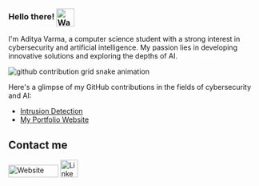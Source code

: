 ### Hello there! <img align="center" src="https://user-images.githubusercontent.com/26017543/213809353-c908d93c-3dff-4694-9d13-e0e5cbdb879c.png" alt="Waving Hand" width="36" height="36" />

I'm Aditya Varma, a computer science student with a strong interest in cybersecurity and artificial intelligence. My passion lies in developing innovative solutions and exploring the depths of AI.


<picture>
  <source media="(prefers-color-scheme: dark)" srcset="https://raw.githubusercontent.com/typio/typio/output/github-contribution-grid-snake-dark.svg">
  <source media="(prefers-color-scheme: light)" srcset="https://raw.githubusercontent.com/typio/typio/output/github-contribution-grid-snake.svg">
  <img  alt="github contribution grid snake animation" src="https://raw.githubusercontent.com/typio/typio/output/github-contribution-grid-snake.svg">
</picture>




Here's a glimpse of my GitHub contributions in the fields of cybersecurity and AI:

- [Intrusion Detection](https://github.com/addievo/intrusionDetection)
- [My Portfolio Website](https://github.com/addievo/addievo.github.io/)



## Contact me
<a href="https://adityav.au" target="_blank"><img src="https://i.imgur.com/6tc3CAP.png" alt="Website" height="25" width="100"></a> <a href="https://www.linkedin.com/in/addievo/" target="_blank"><img src="https://static.vecteezy.com/system/resources/previews/018/930/587/original/linkedin-logo-linkedin-icon-transparent-free-png.png" alt="LinkedIn" width="35" height="35"></a>
